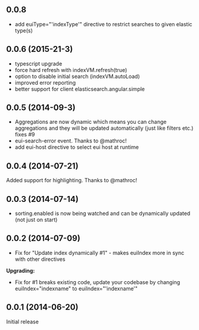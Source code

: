 ## 0.0.8
- add euiType="'indexType'" directive to restrict searches to given elastic type(s)

## 0.0.6 (2015-21-3)
- typescript upgrade
- force hard refresh with indexVM.refresh(true)
- option to disable initial search (indexVM.autoLoad)
- improved error reporting
- better support for client elasticsearch.angular.simple

## 0.0.5 (2014-09-3)
- Aggregations are now dynamic which means you can change aggregations and they will be updated automatically (just like filters etc.) fixes #9
- eui-search-error event. Thanks to @mathroc! 
- add eui-host directive to select eui host at runtime

## 0.0.4 (2014-07-21)
Added support for highlighting. Thanks to @mathroc!  

## 0.0.3 (2014-07-14)
- sorting.enabled is now being watched and can be dynamically updated (not just on start)

## 0.0.2 (2014-07-09)
- Fix for "Update index dynamically #1" - makes euiIndex more in sync with other directives

**Upgrading:**
- Fix for #1 breaks existing code, update your codebase by changing euiIndex="indexname" to euiIndex="'indexname'"

## 0.0.1 (2014-06-20)

Initial release

